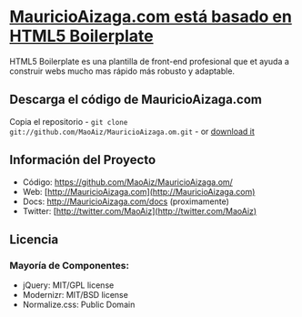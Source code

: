 # [MauricioAizaga.com está basado en HTML5 Boilerplate](http://html5boilerplate.com)

HTML5 Boilerplate es una plantilla de front-end profesional que et ayuda a construir webs mucho mas rápido más robusto y adaptable.


## Descarga el código de MauricioAizaga.com

Copia el repositorio - `git clone git://github.com/MaoAiz/MauricioAizaga.om.git` - or [download it](https://github.com/MaoAiz/MauricioAizaga.om/zipball/master)



## Información del Proyecto

* Código: https://github.com/MaoAiz/MauricioAizaga.om/
* Web: [http://MauricioAizaga.com](http://MauricioAizaga.com)
* Docs: http://MauricioAizaga.com/docs (proximamente)
* Twitter: [http://twitter.com/MaoAiz](http://twitter.com/MaoAiz)


## Licencia

### Mayoría de Componentes:

* jQuery: MIT/GPL license
* Modernizr: MIT/BSD license
* Normalize.css: Public Domain


